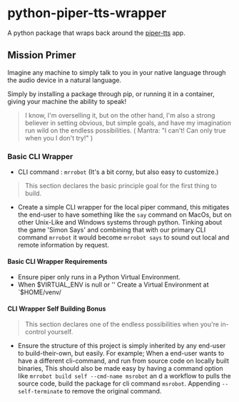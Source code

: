 # python-piper-tts-wrapper

A python package that wraps back around the [piper-tts](https://github.com/rhasspy/piper) app.


## Mission Primer

Imagine any machine to simply talk to you in your native language through the audio device in a natural language.

Simply by installing a package through pip, or running it in a container, giving your machine the ability to speak!

> I know, I'm overselling it, but on the other hand, I'm also a strong believer in setting obvious, but simple goals, and have my imagination run wild on the endless possibilities. ( Mantra: "I can't! Can only true when you I don't try!" ) 


### Basic CLI Wrapper

* CLI command : `mrrobot` (It's a bit corny, but also easy to customize.)

> This section declares the basic principle goal for the first thing to build.

* Create a simple CLI wrapper for the local piper command, this mitigates the end-user to have something like the `say` command on MacOs, but on other Unix-Like and Windows systems through python. Tinking about the game 'Simon Says' and combining that with our primary CLI command `mrrobot` it would become `mrrobot says` to sound out local and remote information by request.

#### Basic CLI Wrapper Requirements

- Ensure piper only runs in a Python Virtual Environment.
- When $VIRTUAL_ENV is null or '' Create a Virtual Environment at `$HOME/venv/

#### CLI Wrapper Self Building Bonus

> This section declares one of the endless possibilities when you're in-control yourself.

* Ensure the structure of this project is simply inherited by any end-user to build-their-own, but easily. For example; When a end-user wants to have a different cli-command, and run from source code on locally built binaries, This should also be made easy by having a command option like `mrrobot build self --cmd-name msrobot` an d a workflow to pulls the source code, build the package for cli command `msrobot`. Appending `--self-terminate` to remove the original command.
